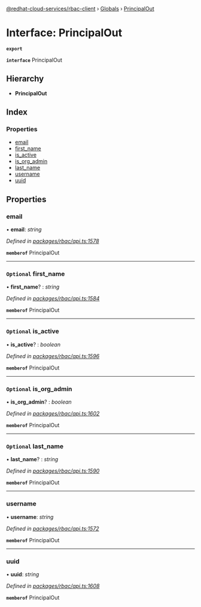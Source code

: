 [@redhat-cloud-services/rbac-client](../README.md) › [Globals](../globals.md) › [PrincipalOut](principalout.md)

# Interface: PrincipalOut

**`export`** 

**`interface`** PrincipalOut

## Hierarchy

* **PrincipalOut**

## Index

### Properties

* [email](principalout.md#email)
* [first_name](principalout.md#optional-first_name)
* [is_active](principalout.md#optional-is_active)
* [is_org_admin](principalout.md#optional-is_org_admin)
* [last_name](principalout.md#optional-last_name)
* [username](principalout.md#username)
* [uuid](principalout.md#uuid)

## Properties

###  email

• **email**: *string*

*Defined in [packages/rbac/api.ts:1578](https://github.com/RedHatInsights/javascript-clients/blob/master/packages/rbac/api.ts#L1578)*

**`memberof`** PrincipalOut

___

### `Optional` first_name

• **first_name**? : *string*

*Defined in [packages/rbac/api.ts:1584](https://github.com/RedHatInsights/javascript-clients/blob/master/packages/rbac/api.ts#L1584)*

**`memberof`** PrincipalOut

___

### `Optional` is_active

• **is_active**? : *boolean*

*Defined in [packages/rbac/api.ts:1596](https://github.com/RedHatInsights/javascript-clients/blob/master/packages/rbac/api.ts#L1596)*

**`memberof`** PrincipalOut

___

### `Optional` is_org_admin

• **is_org_admin**? : *boolean*

*Defined in [packages/rbac/api.ts:1602](https://github.com/RedHatInsights/javascript-clients/blob/master/packages/rbac/api.ts#L1602)*

**`memberof`** PrincipalOut

___

### `Optional` last_name

• **last_name**? : *string*

*Defined in [packages/rbac/api.ts:1590](https://github.com/RedHatInsights/javascript-clients/blob/master/packages/rbac/api.ts#L1590)*

**`memberof`** PrincipalOut

___

###  username

• **username**: *string*

*Defined in [packages/rbac/api.ts:1572](https://github.com/RedHatInsights/javascript-clients/blob/master/packages/rbac/api.ts#L1572)*

**`memberof`** PrincipalOut

___

###  uuid

• **uuid**: *string*

*Defined in [packages/rbac/api.ts:1608](https://github.com/RedHatInsights/javascript-clients/blob/master/packages/rbac/api.ts#L1608)*

**`memberof`** PrincipalOut
